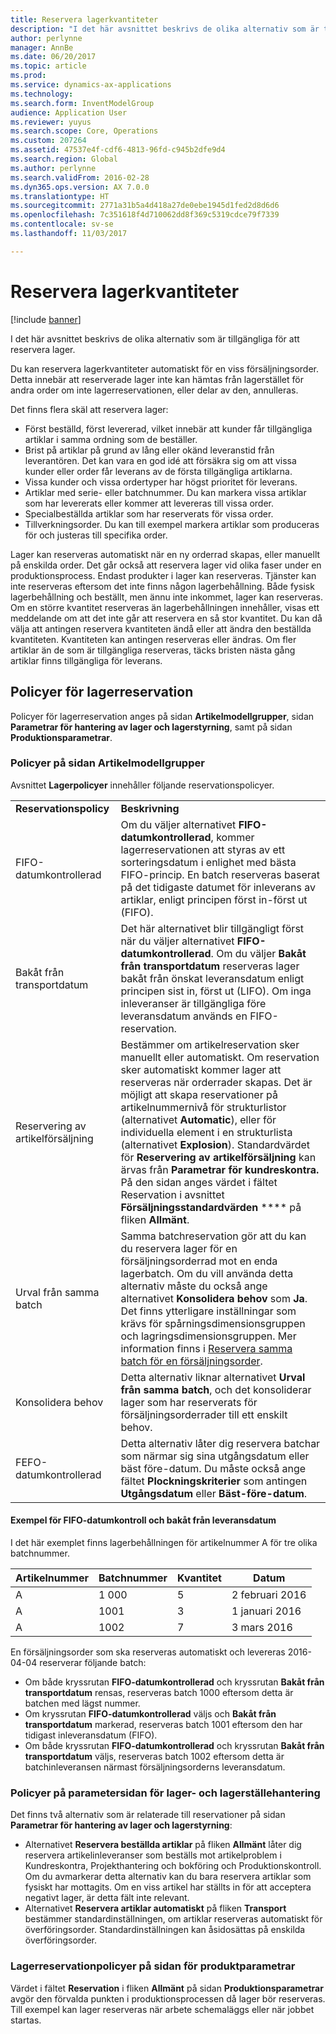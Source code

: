 ```yaml
---
title: Reservera lagerkvantiteter
description: "I det här avsnittet beskrivs de olika alternativ som är tillgängliga för att reservera lager."
author: perlynne
manager: AnnBe
ms.date: 06/20/2017
ms.topic: article
ms.prod: 
ms.service: dynamics-ax-applications
ms.technology: 
ms.search.form: InventModelGroup
audience: Application User
ms.reviewer: yuyus
ms.search.scope: Core, Operations
ms.custom: 207264
ms.assetid: 47537e4f-cdf6-4813-96fd-c945b2dfe9d4
ms.search.region: Global
ms.author: perlynne
ms.search.validFrom: 2016-02-28
ms.dyn365.ops.version: AX 7.0.0
ms.translationtype: HT
ms.sourcegitcommit: 2771a31b5a4d418a27de0ebe1945d1fed2d8d6d6
ms.openlocfilehash: 7c351618f4d710062dd8f369c5319cdce79f7339
ms.contentlocale: sv-se
ms.lasthandoff: 11/03/2017

---
```


# <a name="reserve-inventory-quantities"></a>Reservera lagerkvantiteter

[!include [banner](../includes/banner.md)]

I det här avsnittet beskrivs de olika alternativ som är tillgängliga för att reservera lager.

Du kan reservera lagerkvantiteter automatiskt för en viss försäljningsorder. Detta innebär att reserverade lager inte kan hämtas från lagerstället för andra order om inte lagerreservationen, eller delar av den, annulleras.

Det finns flera skäl att reservera lager:
-   Först beställd, först levererad, vilket innebär att kunder får tillgängliga artiklar i samma ordning som de beställer.
-   Brist på artiklar på grund av lång eller okänd leveranstid från leverantören. Det kan vara en god idé att försäkra sig om att vissa kunder eller order får leverans av de första tillgängliga artiklarna.
-   Vissa kunder och vissa ordertyper har högst prioritet för leverans.
-   Artiklar med serie- eller batchnummer. Du kan markera vissa artiklar som har levererats eller kommer att levereras till vissa order.
-   Specialbeställda artiklar som har reserverats för vissa order.
-   Tillverkningsorder. Du kan till exempel markera artiklar som produceras för och justeras till specifika order.

Lager kan reserveras automatiskt när en ny orderrad skapas, eller manuellt på enskilda order. Det går också att reservera lager vid olika faser under en produktionsprocess. Endast produkter i lager kan reserveras. Tjänster kan inte reserveras eftersom det inte finns någon lagerbehållning. Både fysisk lagerbehållning och beställt, men ännu inte inkommet, lager kan reserveras. Om en större kvantitet reserveras än lagerbehållningen innehåller, visas ett meddelande om att det inte går att reservera en så stor kvantitet. Du kan då välja att antingen reservera kvantiteten ändå eller att ändra den beställda kvantiteten. Kvantiteten kan antingen reserveras eller ändras. Om fler artiklar än de som är tillgängliga reserveras, täcks bristen nästa gång artiklar finns tillgängliga för leverans.

## <a name="inventory-reservation-policies"></a>Policyer för lagerreservation
Policyer för lagerreservation anges på sidan **Artikelmodellgrupper**, sidan **Parametrar för hantering av lager och lagerstyrning**, samt på sidan **Produktionsparametrar**.
### <a name="policies-on-the-item-model-groups-page"></a>Policyer på sidan Artikelmodellgrupper

Avsnittet **Lagerpolicyer** innehåller följande reservationspolicyer.

|                         |                                                                                                                                                                                                                                                                                                                                                                                                                                                                                                                                                    |
|-------------------------|----------------------------------------------------------------------------------------------------------------------------------------------------------------------------------------------------------------------------------------------------------------------------------------------------------------------------------------------------------------------------------------------------------------------------------------------------------------------------------------------------------------------------------------------------|
| **Reservationspolicy**  | **Beskrivning**                                                                                                                                                                                                                                                                                                                                                                                                                                                                                                                                    |
| FIFO-datumkontrollerad    | Om du väljer alternativet **FIFO-datumkontrollerad**, kommer lagerreservationen att styras av ett sorteringsdatum i enlighet med bästa FIFO-princip. En batch reserveras baserat på det tidigaste datumet för inleverans av artiklar, enligt principen först in-först ut (FIFO).                                                                                                                                                                                                                                                                       |
| Bakåt från transportdatum | Det här alternativet blir tillgängligt först när du väljer alternativet **FIFO-datumkontrollerad**. Om du väljer **Bakåt från transportdatum** reserveras lager bakåt från önskat leveransdatum enligt principen sist in, först ut (LIFO). Om inga inleveranser är tillgängliga före leveransdatum används en FIFO-reservation.                                                                                                                                                                                                           |
| Reservering av artikelförsäljning  | Bestämmer om artikelreservation sker manuellt eller automatiskt. Om reservation sker automatiskt kommer lager att reserveras när orderrader skapas. Det är möjligt att skapa reservationer på artikelnummernivå för strukturlistor (alternativet **Automatic**), eller för individuella element i en strukturlista (alternativet **Explosion**). Standardvärdet för **Reservering av artikelförsäljning** kan ärvas från **Parametrar för kundreskontra.** På den sidan anges värdet i fältet Reservation i avsnittet **Försäljningsstandardvärden** **** på fliken **Allmänt**. |
| Urval från samma batch    | Samma batchreservation gör att du kan du reservera lager för en försäljningsorderrad mot en enda lagerbatch. Om du vill använda detta alternativ måste du också ange alternativet **Konsolidera behov** som **Ja**. Det finns ytterligare inställningar som krävs för spårningsdimensionsgruppen och lagringsdimensionsgruppen. Mer information finns i [Reservera samma batch för en försäljningsorder](../sales-marketing/reserve-same-batch-sales-order.md).                                                          |
| Konsolidera behov | Detta alternativ liknar alternativet **Urval från samma batch**, och det konsoliderar lager som har reserverats för försäljningsorderrader till ett enskilt behov.                                                                                                                                                                                                                                                                                                                                                                                      |
| FEFO-datumkontrollerad    | Detta alternativ låter dig reservera batchar som närmar sig sina utgångsdatum eller bäst före-datum. Du måste också ange fältet **Plockningskriterier** som antingen **Utgångsdatum** eller **Bäst-före-datum**.                                                                                                                                                                                                                                                                                                                              |

#### <a name="example-for-fifo-date-controlled-and-backward-from-ship-date"></a>Exempel för FIFO-datumkontroll och bakåt från leveransdatum

I det här exemplet finns lagerbehållningen för artikelnummer A för tre olika batchnummer.

| Artikelnummer | Batchnummer | Kvantitet | Datum             |
|-------------|--------------|----------|------------------|
| A           | 1 000         | 5        | 2 februari 2016 |
| A           | 1001         | 3        | 1 januari 2016  |
| A           | 1002         | 7        | 3 mars 2016    |

En försäljningsorder som ska reserveras automatiskt och levereras 2016-04-04 reserverar följande batch:
-   Om både kryssrutan **FIFO-datumkontrollerad** och kryssrutan **Bakåt från transportdatum** rensas, reserveras batch 1000 eftersom detta är batchen med lägst nummer.
-   Om kryssrutan **FIFO-datumkontrollerad** väljs och **Bakåt från transportdatum** markerad, reserveras batch 1001 eftersom den har tidigast inleveransdatum (FIFO).
-   Om både kryssrutan **FIFO-datumkontrollerad** och kryssrutan **Bakåt från transportdatum** väljs, reserveras batch 1002 eftersom detta är batchinleveransen närmast försäljningsorderns leveransdatum.

### <a name="policies-on-the-inventory-and-warehouse-management-parameter-page"></a>Policyer på parametersidan för lager- och lagerställehantering

Det finns två alternativ som är relaterade till reservationer på sidan **Parametrar för hantering av lager och lagerstyrning**:
-   Alternativet **Reservera beställda artiklar** på fliken **Allmänt** låter dig reservera artikelinleveranser som beställs mot artikelproblem i Kundreskontra, Projekthantering och bokföring och Produktionskontroll. Om du avmarkerar detta alternativ kan du bara reservera artiklar som fysiskt har mottagits. Om en viss artikel har ställts in för att acceptera negativt lager, är detta fält inte relevant.
-   Alternativet **Reservera artiklar automatiskt** på fliken **Transport** bestämmer standardinställningen, om artiklar reserveras automatiskt för överföringsorder. Standardinställningen kan åsidosättas på enskilda överföringsorder.

### <a name="inventory-reservation-policies-on-the-production-parameters-page"></a>Lagerreservationpolicyer på sidan för produktparametrar

Värdet i fältet **Reservation** i fliken **Allmänt** på sidan **Produktionsparametrar** avgör den förvalda punkten i produktionsprocessen då lager bör reserveras. Till exempel kan lager reserveras när arbete schemaläggs eller när jobbet startas.

